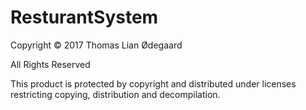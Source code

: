 # ResturantSystem

Copyright © 2017 Thomas Lian Ødegaard

All Rights Reserved
 
This product is protected by copyright and distributed under
licenses restricting copying, distribution and decompilation.
